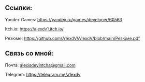 ## Ссылки:

Yandex Games: https://yandex.ru/games/developer/60563

Itch.io: https://alexdv1.itch.io/

Резюме: https://github.com/A1exdV/A1exdV/blob/main/Резюме.pdf

## Связь со мной:

Почта: alexisdevintcha@gmail.com

Telegram: https://telegram.me/a1exdv


